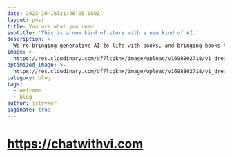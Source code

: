 ```yaml
---
date: 2023-10-16T21:48:05.000Z
layout: post
title: You are what you read
subtitle: 'This is a new kind of store with a new kind of AI.'
description: >-
  We're bringing generative AI to life with books, and bringing books to life with generative AI.
image: >-
  https://res.cloudinary.com/df7lcqknx/image/upload/v1698802718/vi_dreaming_cigu8v.jpg
optimized_image: >-
  https://res.cloudinary.com/df7lcqknx/image/upload/v1698802718/vi_dreaming_optimized_koynwy.jpg
category: blog
tags:
  - welcome
  - blog
author: jstryker
paginate: true
---
```


# https://chatwithvi.com
